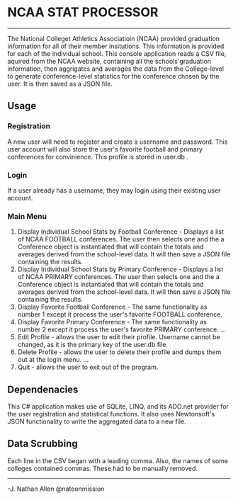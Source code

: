 # NCAA STAT PROCESSOR
----

The National Colleget Athletics Associatioin (NCAA) provided graduation information for all of their member insitutions. This information is provided for each of the individual school. This console application reads a CSV file, aquired from the NCAA website, containing all the schools'graduation information, then aggrigates and averages the data from the College-level to generate conference-level statistics for the conference chosen by the user. It is then saved as a JSON file.

## Usage

### Registration
A new user will need to register and create a username and password. This user account will also store the user's favorite football and primary conferences for convinience. This profile is stored in user.db .

### Login
If a user already has a username, they may login using their existing user account.

### Main Menu
1. Display Individual School Stats by Football Conference - Displays a list of NCAA FOOTBALL conferences. The user then selects one and the a Conference object is instantiated that will contain the totals and averages derived from the school-level data. It will then save a JSON file containing the results.
2. Display Individual School Stats by Primary Conference - Displays a list of NCAA PRIMARY conferences. The user then selects one and the a Conference object is instantiated that will contain the totals and averages derived from the school-level data. It will then save a JSON file containing the results.
3. Display Favorite Football Conference - The same functionality as number 1 except it process the user's favorite FOOTBALL conference.
4. Display Favorite Primary Conference - The same functionality as number 2 except it process the user's favorite PRIMARY conference.
...
6. Edit Profile - allows the user to edit their profile. Username cannot be changed, as it is the primary key of the user.db file.
7. Delete Profile - allows the user to delete their profile and dumps them out at the login menu.
...
9. Quit - allows the user to exit out of the program.

## Dependenacies
This C# application makes use of SQLite, LINQ, and its ADO.net provider for the user registration and statistical functions.
It also uses Newtonsoft's JSON functionality to write the aggregated data to a new file.


## Data Scrubbing
Each line in the CSV began with a leading comma. Also, the names of some colleges contained commas. These had to be manually removed.

----
-J. Nathan Allen
@nateonmission


